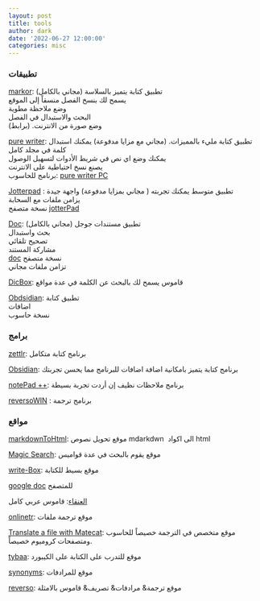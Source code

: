 ```yaml
---
layout: post
title: tools
author: dark
date: '2022-06-27 12:00:00'
categories: misc
---
```


### تطبيقات

[markor](https://play.google.com/store/apps/details?id=net.gsantner.markor):
تطبيق كتابة يتميز بالسلاسة (مجاني بالكامل)  
يسمح لك بنسخ الفصل منسقاً إلى الموقع  
وضع ملاحظة مطوية  
البحث والاستبدال في الفصل  
وضع صورة من الانترنت. (برابط)

[pure writer](https://play.google.com/store/apps/details?id=com.drakeet.purewriter):
تطبيق كتابة مليء بالمميزات. (مجاني مع مزايا مدفوعة) يمكنك استبدال كلمة
في مجلد كامل  
يمكنك وضع اي نص في شريط الأدوات لتسهيل الوصول  
يصنع نسخ احتياطية على الانترنت  
برنامج للحاسوب: [pure writer PC](https://writer.drakeet.com/desktop)

[Jotterpad](https://play.google.com/store/apps/details?id=com.jotterpad.x)
: تطبيق متوسط يمكنك تجربته ( مجاني بمزايا مدفوعة) واجهة جيدة  
يزامن ملفات مع السحابة  
نسخة متصفح
[jotterPad](https://jotterpad.app/app/editor/local/?getstarted=true&new=markdown)

[Doc](https://play.google.com/store/apps/details?id=com.google.android.apps.docs.editors.docs):
تطبيق مستندات جوجل (مجاني بالكامل)  
بحث واستبدال  
تصحيح تلقائي  
مشاركة المستند  
[doc](https://docs.google.com/) نسخة متصفح  
تزامن ملفات مجاني

[DicBox](https://play.google.com/store/apps/details?id=com.grandsons.dictboxar):
قاموس يسمح لك بالبحث عن الكلمة في عدة مواقع

[Obdsidian](https://play.google.com/store/apps/details?id=md.obsidian&hl=de&gl=US):
تطبيق كتابة  
اضافات  
نسخة حاسوب

### برامج

[zettlr](https://www.zettlr.com/): برنامج كتابة متكامل

[Obsidian](https://obsidian.md/): برنامج كتابة يتميز بامكانية اضافة
اضافات للبرنامج مما يحسن تجربتك

[notePad ++](https://notepad-plus-plus.org/): برنامج ملاحظات نظيف إن
أردت تجربة بسيطة

[reversoWIN](https://context.reverso.net/%D8%A7%D9%84%D8%AA%D8%B1%D8%AC%D9%85%D8%A9/windows-mac-app/)
: برنامج ترجمة

### مواقع

[markdownToHtml](https://markdowntohtml.com/#): موقع تحويل نصوص
mdarkdwn  الى اكواد html

[Magic Search](https://magicsearch.org/): موقع يقوم بالبحث في عدة قواميس

[write-Box](https://write-box.appspot.com/): موقع بسيط للكتابة

[google doc](https://docs.google.com/) للمتصفح

[العنقاء](https://alankaa.com/): قاموس عربي كامل

[onlinetr](https://www.onlinedoctranslator.com/en/): موقع ترجمة ملفات

[Translate a file with Matecat](https://www.matecat.com/): موقع متخصص في
الترجمة خصيصاً للحاسوب ومتصفحات كروميوم خصيصاً.

[tybaa](https://www.tybaa.com/): موقع للتدرب على الكتابة على الكيبورد

[synonyms](https://www.synonyms.com/asynonym/): موقع للمرادفات

[reverso](https://synonyms.reverso.net/%D9%85%D8%B1%D8%A7%D8%AF%D9%81%D8%A7%D8%AA/):
موقع ترجمة& مرادفات& تصريف& قاموس بالامثلة
